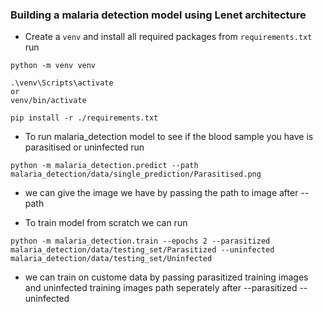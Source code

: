 ### Building a malaria detection model using Lenet architecture

- Create a `venv` and install all required packages from `requirements.txt`
run  
```
python -m venv venv

.\venv\Scripts\activate 
or
venv/bin/activate

pip install -r ./requirements.txt
``` 
- To run malaria_detection model to see if the blood sample you have is parasitised or uninfected run

```
python -m malaria_detection.predict --path malaria_detection/data/single_prediction/Parasitised.png
```

- we can give the image we have by passing the path to image after --path 


- To train model from scratch we can run
```
python -m malaria_detection.train --epochs 2 --parasitized malaria_detection/data/testing_set/Parasitized --uninfected malaria_detection/data/testing_set/Uninfected
```

- we can train on custome data by passing parasitized training images and uninfected training images path seperately after --parasitized  --uninfected